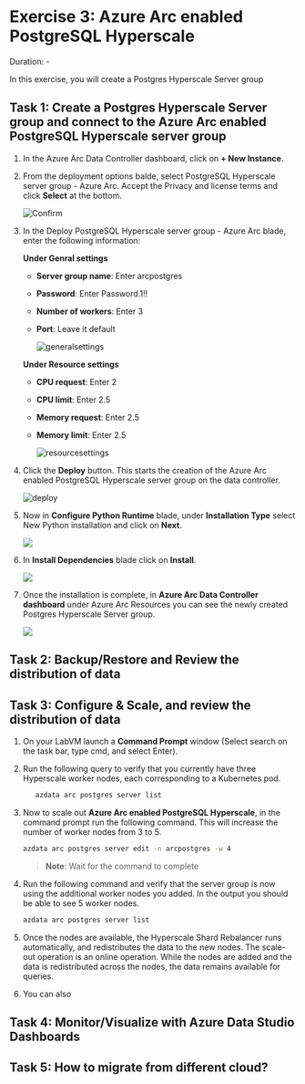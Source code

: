 # Exercise 3: Azure Arc enabled PostgreSQL Hyperscale

Duration: -

In this exercise, you will create a Postgres Hyperscale Server group

## Task 1: Create a Postgres Hyperscale Server group and connect to the Azure Arc enabled PostgreSQL Hyperscale server group

1. In the Azure Arc Data Controller dashboard, click on **+ New Instance**.

1. From the deployment options balde, select PostgreSQL Hyperscale server group - Azure Arc. Accept the Privacy and license terms and click **Select** at the bottom.

     ![](images/postgresql.png "Confirm")

1. In the Deploy PostgreSQL Hyperscale server group - Azure Arc blade, enter the following information:

   **Under Genral settings**
   
   - **Server group name**: Enter arcpostgres 
   
   - **Password**: Enter Password.1!!
   
   - **Number of workers**: Enter 3
   
   - **Port**: Leave it default
    
     ![](images/generalsettings.png "generalsettings")
   
   **Under Resource settings**
  
   - **CPU request**: Enter 2
   
   - **CPU limit**: Enter 2.5
   
   - **Memory request**: Enter 2.5
   
   - **Memory limit**: Enter 2.5
   
     ![](images/resourcesetting.png "resourcesettings")
   
1. Click the **Deploy** button. This starts the creation of the Azure Arc enabled PostgreSQL Hyperscale server group on the data controller.

   ![](images/deploy.png "deploy")
   
1. Now in **Configure Python Runtime** blade, under **Installation Type** select New Python installation and click on **Next**.

   ![](images/pythoninstalation.png "")

1. In **Install Dependencies** blade click on **Install**. 

   ![](images/pythoninstalation2.png "")
   
1. Once the installation is complete, in **Azure Arc Data Controller dashboard** under Azure Arc Resources you can see the newly created Postgres Hyperscale Server group.

   ![](images/arcpostgres.png "")

## Task 2: Backup/Restore and Review the distribution of data 

## Task 3: Configure & Scale, and review the distribution of data

1. On your LabVM  launch a **Command Prompt** window (Select search on the task bar, type cmd, and select Enter).

1. Run the following query to verify that you currently have three Hyperscale worker nodes, each corresponding to a Kubernetes pod.

   ```BASH
      azdata arc postgres server list
   ```
   
1. Now to scale out **Azure Arc enabled PostgreSQL Hyperscale**,  in the command prompt run the following command. This will increase the number of worker nodes from 3 to 5.

   ```BASH
   azdata arc postgres server edit -n arcpostgres -w 4
   ```
  
   > **Note**: Wait for the command to complete 
  
1. Run the following command and verify that the server group is now using the additional worker nodes you added. In the output you should be able to see 5 worker nodes.
   
   ```BASH
   azdata arc postgres server list
   ```

1. Once the nodes are available, the Hyperscale Shard Rebalancer runs automatically, and redistributes the data to the new nodes. The scale-out operation is an online operation. While the nodes are added and the data is redistributed across the nodes, the data remains available for queries.

1. You can also 

## Task 4: Monitor/Visualize with Azure Data Studio Dashboards

## Task 5: How to migrate from different cloud?
